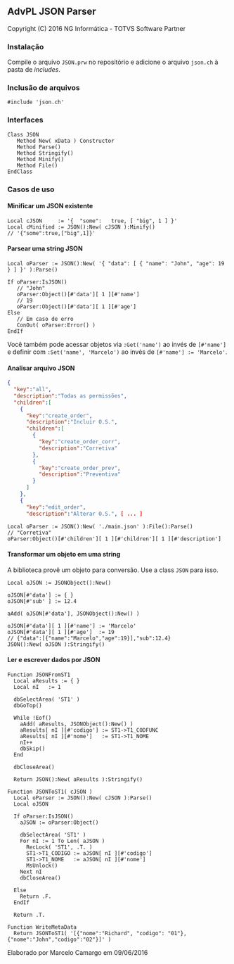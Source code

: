 ## AdvPL JSON Parser

Copyright (C) 2016 NG Informática - TOTVS Software Partner

### Instalação
Compile o arquivo `JSON.prw` no repositório e adicione o arquivo `json.ch` à pasta de *includes*.

### Inclusão de arquivos
```
#include 'json.ch'
```

### Interfaces
```
Class JSON
   Method New( xData ) Constructor
   Method Parse()
   Method Stringify()
   Method Minify()
   Method File()
EndClass
```

### Casos de uso

#### Minificar um JSON existente
```delphi
Local cJSON     := '{  "some":   true, [ "big", 1 ] }'
Local cMinified := JSON():New( cJSON ):Minify()
// '{"some":true,["big",1]}'
```

#### Parsear uma string JSON
```delphi
Local oParser := JSON():New( '{ "data": [ { "name": "John", "age": 19 } ] }' ):Parse()

If oParser:IsJSON()
   // "John"
   oParser:Object()[#'data'][ 1 ][#'name']
   // 19
   oParser:Object()[#'data'][ 1 ][#'age']
Else
   // Em caso de erro
   ConOut( oParser:Error() )
EndIf
```

Você também pode acessar objetos via `:Get('name')` ao invés de `[#'name']` e definir com `:Set('name', 'Marcelo')` ao invés de `[#'name'] := 'Marcelo'`.

#### Analisar arquivo JSON
```json
{
  "key":"all",
  "description":"Todas as permissões",
  "children":[
    {
      "key":"create_order",
      "description":"Incluir O.S.",
      "children":[
        {
          "key":"create_order_corr",
          "description":"Corretiva"
        },
        {
          "key":"create_order_prev",
          "description":"Preventiva"
        }
      ]
    },
    {
      "key":"edit_order",
      "description":"Alterar O.S.", [ ... ]
```

```delphi
Local oParser := JSON():New( './main.json' ):File():Parse()
// "Corretiva"
oParser:Object()[#'children'][ 1 ][#'children'][ 1 ][#'description']
```

#### Transformar um objeto em uma string

A biblioteca provê um objeto para conversão. Use a class `JSON` para isso.
```delphi
Local oJSON := JSONObject():New()

oJSON[#'data'] := { }
oJSON[#'sub' ] := 12.4

aAdd( oJSON[#'data'], JSONObject():New() )

oJSON[#'data'][ 1 ][#'name'] := 'Marcelo'
oJSON[#'data'][ 1 ][#'age']  := 19
// {"data":[{"name":"Marcelo","age":19}],"sub":12.4}
JSON():New( oJSON ):Stringify()
```

#### Ler e escrever dados por JSON
```delphi
Function JSONFromST1
  Local aResults := { }
  Local nI   := 1

  dbSelectArea( 'ST1' )
  dbGoTop()

  While !Eof()
    aAdd( aResults, JSONObject():New() )
    aResults[ nI ][#'codigo'] := ST1->T1_CODFUNC
    aResults[ nI ][#'nome']   := ST1->T1_NOME
    nI++
    dbSkip()
  End

  dbCloseArea()

  Return JSON():New( aResults ):Stringify()

Function JSONToST1( cJSON )
  Local oParser := JSON():New( cJSON ):Parse()
  Local oJSON

  If oParser:IsJSON()
    aJSON := oParser:Object()

    dbSelectArea( 'ST1' )
    For nI := 1 To Len( aJSON )
      RecLock( 'ST1', .T. )
      ST1->T1_CODIGO := aJSON[ nI ][#'codigo']
      ST1->T1_NOME   := aJSON[ nI ][#'nome']
      MsUnlock()
    Next nI
    dbCloseArea()

  Else
    Return .F.
  EndIf

  Return .T.

Function WriteMetaData
  Return JSONToST1( '[{"nome":"Richard", "codigo": "01"},{"nome":"John","codigo":"02"}]' )
```

Elaborado por Marcelo Camargo em 09/06/2016